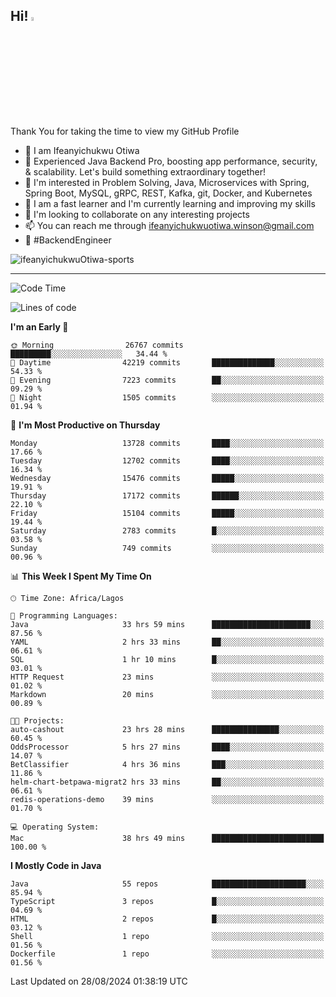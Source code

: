 <!-- BLOG-POST-LIST:START --><!-- BLOG-POST-LIST:END -->

## Hi! <img src="https://media.giphy.com/media/hvRJCLFzcasrR4ia7z/giphy.gif" width="4%"> 

Thank You for taking the time to view my GitHub Profile

- 👋 I am Ifeanyichukwu Otiwa
- 🚀 Experienced Java Backend Pro, boosting app performance, security, & scalability. Let's build something extraordinary together!
- 👀 I'm interested in Problem Solving, Java, Microservices with Spring, Spring Boot, MySQL, gRPC, REST, Kafka, git, Docker, and Kubernetes
- 🌱 I am a fast learner and I'm currently learning and improving my skills
- 💞️ I'm looking to collaborate on any interesting projects
- 📫 You can reach me through ifeanyichukwuotiwa.winson@gmail.com
- 🚀 #BackendEngineer

<p align="left" marginTop="10px"> <img src="https://komarev.com/ghpvc/?username=ifeanyichukwuOtiwa-sports&label=Profile%20views&color=0e75b6&style=for-the-badge" alt="ifeanyichukwuOtiwa-sports" /> </p>

***

<!--START_SECTION:waka-->
![Code Time](http://img.shields.io/badge/Code%20Time-2%2C843%20hrs%203%20mins-blue)

![Lines of code](https://img.shields.io/badge/From%20Hello%20World%20I%27ve%20Written-18.7%20million%20lines%20of%20code-blue)

**I'm an Early 🐤** 

```text
🌞 Morning                26767 commits       █████████░░░░░░░░░░░░░░░░   34.44 % 
🌆 Daytime                42219 commits       ██████████████░░░░░░░░░░░   54.33 % 
🌃 Evening                7223 commits        ██░░░░░░░░░░░░░░░░░░░░░░░   09.29 % 
🌙 Night                  1505 commits        ░░░░░░░░░░░░░░░░░░░░░░░░░   01.94 % 
```
📅 **I'm Most Productive on Thursday** 

```text
Monday                   13728 commits       ████░░░░░░░░░░░░░░░░░░░░░   17.66 % 
Tuesday                  12702 commits       ████░░░░░░░░░░░░░░░░░░░░░   16.34 % 
Wednesday                15476 commits       █████░░░░░░░░░░░░░░░░░░░░   19.91 % 
Thursday                 17172 commits       ██████░░░░░░░░░░░░░░░░░░░   22.10 % 
Friday                   15104 commits       █████░░░░░░░░░░░░░░░░░░░░   19.44 % 
Saturday                 2783 commits        █░░░░░░░░░░░░░░░░░░░░░░░░   03.58 % 
Sunday                   749 commits         ░░░░░░░░░░░░░░░░░░░░░░░░░   00.96 % 
```


📊 **This Week I Spent My Time On** 

```text
🕑︎ Time Zone: Africa/Lagos

💬 Programming Languages: 
Java                     33 hrs 59 mins      ██████████████████████░░░   87.56 % 
YAML                     2 hrs 33 mins       ██░░░░░░░░░░░░░░░░░░░░░░░   06.61 % 
SQL                      1 hr 10 mins        █░░░░░░░░░░░░░░░░░░░░░░░░   03.01 % 
HTTP Request             23 mins             ░░░░░░░░░░░░░░░░░░░░░░░░░   01.02 % 
Markdown                 20 mins             ░░░░░░░░░░░░░░░░░░░░░░░░░   00.89 % 

🐱‍💻 Projects: 
auto-cashout             23 hrs 28 mins      ███████████████░░░░░░░░░░   60.45 % 
OddsProcessor            5 hrs 27 mins       ████░░░░░░░░░░░░░░░░░░░░░   14.07 % 
BetClassifier            4 hrs 36 mins       ███░░░░░░░░░░░░░░░░░░░░░░   11.86 % 
helm-chart-betpawa-migrat2 hrs 33 mins       ██░░░░░░░░░░░░░░░░░░░░░░░   06.61 % 
redis-operations-demo    39 mins             ░░░░░░░░░░░░░░░░░░░░░░░░░   01.70 % 

💻 Operating System: 
Mac                      38 hrs 49 mins      █████████████████████████   100.00 % 
```

**I Mostly Code in Java** 

```text
Java                     55 repos            █████████████████████░░░░   85.94 % 
TypeScript               3 repos             █░░░░░░░░░░░░░░░░░░░░░░░░   04.69 % 
HTML                     2 repos             █░░░░░░░░░░░░░░░░░░░░░░░░   03.12 % 
Shell                    1 repo              ░░░░░░░░░░░░░░░░░░░░░░░░░   01.56 % 
Dockerfile               1 repo              ░░░░░░░░░░░░░░░░░░░░░░░░░   01.56 % 
```




 Last Updated on 28/08/2024 01:38:19 UTC
<!--END_SECTION:waka-->

<!--
<p align="center">
![trophy](https://github-profile-trophy.vercel.app/?username=ifeanyichukwuOtiwa-sports&theme=onedark) (https://github.com/ryo-ma/github-profile-trophy)
</p>
-->

<!---
ifeanyi-otiwa/ifeanyi-otiwa is a ✨ special ✨ repository because its `README.md` (this file) appears on your GitHub profile.
You can click the Preview link to take a look at your changes.
--->
